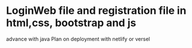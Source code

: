 # LoginWeb file and registration file in html,css, bootstrap and js 
advance with java
Plan on deployment with netlify or versel
